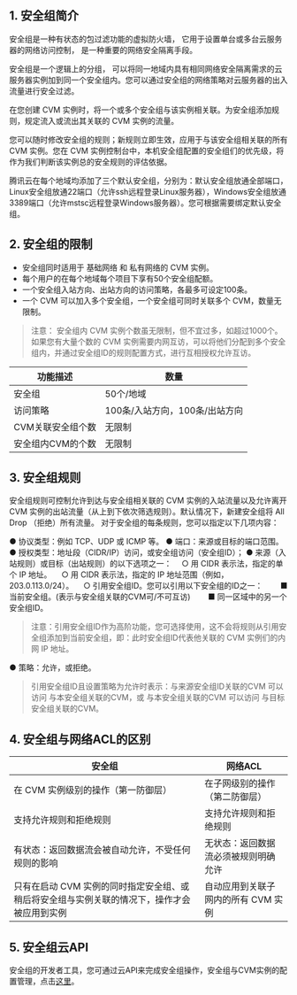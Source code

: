 ## 1. 安全组简介

安全组是一种有状态的包过滤功能的虚拟防火墙， 它用于设置单台或多台云服务器的网络访问控制， 是一种重要的网络安全隔离手段。

安全组是一个逻辑上的分组， 可以将同一地域内具有相同网络安全隔离需求的云服务器实例加到同一个安全组内。您可以通过安全组的网络策略对云服务器的出入流量进行安全过滤。

在您创建 CVM 实例时，将一个或多个安全组与该实例相关联。为安全组添加规则，规定流入或流出其关联的 CVM 实例的流量。

您可以随时修改安全组的规则；新规则立即生效，应用于与该安全组相关联的所有 CVM 实例。您在 CVM 实例控制台中，本机安全组配置的安全组们的优先级，将作为我们判断该实例总的安全规则的评估依据。

腾讯云在每个地域均添加了三个默认安全组，分别为：默认安全组放通全部端口，Linux安全组放通22端口（允许ssh远程登录Linux服务器），Windows安全组放通3389端口（允许mstsc远程登录Windows服务器）。您可根据需要绑定默认安全组。

## 2. 安全组的限制

- 安全组同时适用于 基础网络 和 私有网络的 CVM 实例。
　　
- 每个用户的在每个地域每个项目下享有50个安全组配额。
　　
- 一个安全组入站方向、出站方向的访问策略，各最多可设定100条。
　　
- 一个 CVM 可以加入多个安全组，一个安全组可同时关联多个 CVM，数量无限制。

> 注意： 安全组内 CVM 实例个数虽无限制，但不宜过多，如超过1000个。如果您有大量个数的 CVM 实例需要内网互访，可以将他们分配到多个安全组内，并通过安全组ID的规则配置方式，进行互相授权允许互访。


| 功能描述 | 数量 | 
|---------|---------|
| 安全组 | 50个/地域 |
| 访问策略 | 100条/入站方向，100条/出站方向 |
| CVM关联安全组个数 | 无限制 |
| 安全组内CVM的个数| 无限制 |


## 3. 安全组规则
安全组规则可控制允许到达与安全组相关联的 CVM 实例的入站流量以及允许离开 CVM 实例的出站流量（从上到下依次筛选规则）。默认情况下，新建安全组将 All Drop （拒绝）所有流量。
对于安全组的每条规则，您可以指定以下几项内容：

●	协议类型：例如 TCP、UDP 或 ICMP 等。
●	端口：来源或目标的端口范围。
●	授权类型：地址段（CIDR/IP）访问，或安全组访问（安全组ID）；
●	来源（入站规则）或目标（出站规则）的以下选项之一：
　○	用 CIDR 表示法，指定的单个 IP 地址。
　○	用 CIDR 表示法，指定的 IP 地址范围（例如，203.0.113.0/24）。
　○	引用安全组ID。您可以引用以下安全组的ID之一：
　　■	当前安全组。(表示与安全组关联的CVM可/不可互访)
　　■	同一区域中的另一个安全组ID。

> 注意：引用安全组ID作为高阶功能，您可选择使用，这不会将规则从引用安全组添加到当前安全组，即：此时安全组ID代表他关联的 CVM 实例们的内网 IP 地址。

●	策略：允许，或拒绝。
> 引用安全组ID且设置策略为允许时表示：与来源安全组ID关联的CVM 可以访问 与本安全组关联的CVM，或 与本安全组关联的CVM 可以访问 与目标安全组关联的CVM。


## 4. 安全组与网络ACL的区别
| 安全组 | 网络ACL | 
|---------|---------|
| 在 CVM 实例级别的操作（第一防御层） | 在子网级别的操作（第二防御层） |
| 支持允许规则和拒绝规则 | 支持允许规则和拒绝规则 |
| 有状态：返回数据流会被自动允许，不受任何规则的影响 | 无状态：返回数据流必须被规则明确允许 |
| 只有在启动 CVM 实例的同时指定安全组、或稍后将安全组与实例关联的情况下，操作才会被应用到实例 | 自动应用到关联子网内的所有 CVM 实例 |


## 5. 安全组云API
安全组的开发者工具，您可通过云API来完成安全组操作，安全组与CVM实例的配置管理，点击[这里](http://www.qcloud.com/doc/api/229/API%E6%A6%82%E8%A7%88#6.-安全组相关接口)。



